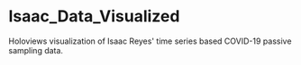 # Isaac_Data_Visualized
Holoviews visualization of Isaac Reyes' time series based COVID-19 passive sampling data. 
